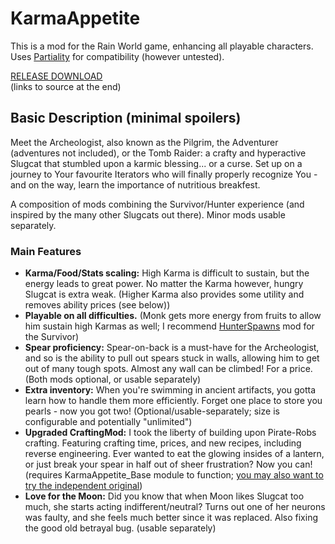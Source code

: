 # KarmaAppetite  
  
This is a mod for the Rain World game, enhancing all playable characters.  
Uses [Partiality](https://github.com/PartialityModding/PartialityLauncher) for compatibility (however untested).  
  
[RELEASE DOWNLOAD](https://github.com/Dark-Gran/KarmaAppetite/releases/tag/1.0)  
(links to source at the end)  
  
## Basic Description (minimal spoilers)  
  
Meet the Archeologist, also known as the Pilgrim, the Adventurer (adventures not included), or the Tomb Raider: a crafty and hyperactive Slugcat that stumbled upon a karmic blessing... or a curse. Set up on a journey to Your favourite Iterators who will finally properly recognize You - and on the way, learn the importance of nutritious breakfest.  
  
A composition of mods combining the Survivor/Hunter experience (and inspired by the many other Slugcats out there). Minor mods usable separately.  
  
### Main Features  
- **Karma/Food/Stats scaling:** High Karma is difficult to sustain, but the energy leads to great power. No matter the Karma however, hungry Slugcat is extra weak. (Higher Karma also provides some utility and removes ability prices (see below))
- **Playable on all difficulties.** (Monk gets more energy from fruits to allow him sustain high Karmas as well; I recommend [HunterSpawns](https://drive.google.com/file/d/1VlO82XQMyXaY79xhIF2rRuiWxUYStPFu/view) mod for the Survivor)  
- **Spear proficiency:** Spear-on-back is a must-have for the Archeologist, and so is the ability to pull out spears stuck in walls, allowing him to get out of many tough spots. Almost any wall can be climbed! For a price. (Both mods optional, or usable separately)  
- **Extra inventory:** When you're swimming in ancient artifacts, you gotta learn how to handle them more efficiently. Forget one place to store you pearls - now you got two! (Optional/usable-separately; size is configurable and potentially "unlimited")  
- **Upgraded CraftingMod:** I took the liberty of building upon Pirate-Robs crafting. Featuring crafting time, prices, and new recipes, including reverse engineering. Ever wanted to eat the glowing insides of a lantern, or just break your spear in half out of sheer frustration? Now you can! (requires KarmaAppetite_Base module to function; [you may also want to try the independent original](https://drive.google.com/file/d/1Ncw1LacgQ2BIFJdovaphjtJKiaqBlaBs/view))  
- **Love for the Moon:** Did you know that when Moon likes Slugcat too much, she starts acting indifferent/neutral? Turns out one of her neurons was faulty, and she feels much better since it was replaced. Also fixing the good old betrayal bug. (usable separately)  
